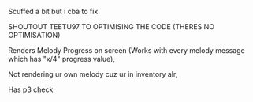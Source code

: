 Scuffed a bit but i cba to fix

SHOUTOUT TEETU97 TO OPTIMISING THE CODE (THERES NO OPTIMISATION)

Renders Melody Progress on screen (Works with every melody message which has "x/4" progress value), 

Not rendering ur own melody cuz ur in inventory alr, 

Has p3 check
